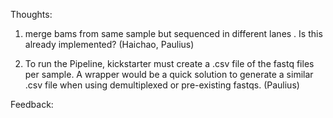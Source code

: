 Thoughts:

1. merge bams from same sample but sequenced in different lanes . Is this already implemented? (Haichao, Paulius)

2. To run the Pipeline, kickstarter must create a .csv file of the fastq files per sample. 
A wrapper would be a quick solution to generate a similar .csv file when using demultiplexed or pre-existing fastqs. (Paulius)

Feedback:

